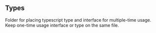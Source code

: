 ## Types

Folder for placing typescript type and interface for multiple-time usage. Keep one-time usage interface or type on the same file.
